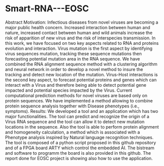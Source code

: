 # Smart-RNA---EOSC
Abstract Motivation: Infectious diseases from novel viruses are becoming a major public health concern. Increased interaction between human and nature, increased contact between human and wild animals increase the risk of apparition of new virus and the risk of interspecies transmission. In this work, we have focused on two key aspects related to RNA and proteins evolution and interaction. Virus mutation is the first aspect by identifying virus sequences mutation, tracking these sequence mutations then forecasting potential mutation area in the RNA sequence. We have combined the RNA alignment sequence method with a clustering algorithm and neural network in order to develop a novel method to insure the tracking and detect new location of the mutation. Virus-Host interactions is the second key aspect, to forecast potential proteins and genes which can interact with a Virus and therefore being able to detect potential gene impacted and potential species impacted by the Virus. Current computational prediction methods for novel viruses are based only on protein sequences. We have implemented a method allowing to combine protein sequence analysis together with Disease phenotypes (i.e., symptoms).  Results: We developed a tool and an application which has two major functionalities. The tool can predict and recognize the origin of a Virus RNA sequence and the tool can allow it to detect new mutation locations in the sequence. Also the tool is able to perform protein alignment and homogeneity calculation, a method which is associated with a Phenotype analysis inspired by Natural language recognition techniques.  The tool is composed of a python script proposed in this github repository and of a FPGA board ARTY which control the embedded AI. The bistream and software to programm the board is also provided in this github.  The report done for EOSC project is showing also how to use the application.
